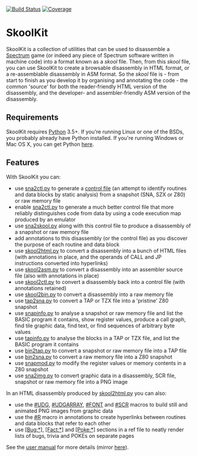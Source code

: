 [![Build Status](https://travis-ci.org/skoolkid/skoolkit.svg?branch=master)](https://travis-ci.org/skoolkid/skoolkit)
[![Coverage](https://codecov.io/github/skoolkid/skoolkit/coverage.svg?branch=master)](https://codecov.io/github/skoolkid/skoolkit?branch=master)

SkoolKit
========

SkoolKit is a collection of utilities that can be used to disassemble a
[Spectrum](https://en.wikipedia.org/wiki/ZX_Spectrum) game (or indeed any piece
of Spectrum software written in machine code) into a format known as a *skool*
file. Then, from this *skool* file, you can use SkoolKit to create a browsable
disassembly in HTML format, or a re-assemblable disassembly in ASM format. So
the *skool* file is - from start to finish as you develop it by organising and
annotating the code - the common 'source' for both the reader-friendly HTML
version of the disassembly, and the developer- and assembler-friendly ASM
version of the disassembly.

Requirements
------------

SkoolKit requires [Python](https://www.python.org) 3.5+. If you're running
Linux or one of the BSDs, you probably already have Python installed. If you're
running Windows or Mac OS X, you can get Python
[here](https://www.python.org/downloads/).

Features
--------

With SkoolKit you can:

* use [sna2ctl.py](https://skoolkid.github.io/skoolkit/commands.html#sna2ctl-py)
  to generate a [control file](https://skoolkid.github.io/skoolkit/control-files.html)
  (an attempt to identify routines and data blocks by static analysis) from a
  snapshot (SNA, SZX or Z80) or raw memory file
* enable [sna2ctl.py](https://skoolkid.github.io/skoolkit/commands.html#sna2ctl-py)
  to generate a much better control file that more reliably distinguishes code
  from data by using a code execution map produced by an emulator
* use [sna2skool.py](https://skoolkid.github.io/skoolkit/commands.html#sna2skool-py)
  along with this control file to produce a disassembly of a snapshot or raw
  memory file
* add annotations to this disassembly (or the control file) as you discover the
  purpose of each routine and data block
* use [skool2html.py](https://skoolkid.github.io/skoolkit/commands.html#skool2html-py)
  to convert a disassembly into a bunch of HTML files (with annotations in
  place, and the operands of CALL and JP instructions converted into
  hyperlinks)
* use [skool2asm.py](https://skoolkid.github.io/skoolkit/commands.html#skool2asm-py)
  to convert a disassembly into an assembler source file (also with annotations
  in place)
* use [skool2ctl.py](https://skoolkid.github.io/skoolkit/commands.html#skool2ctl-py)
  to convert a disassembly back into a control file (with annotations retained)
* use [skool2bin.py](https://skoolkid.github.io/skoolkit/commands.html#skool2bin-py)
  to convert a disassembly into a raw memory file
* use [tap2sna.py](https://skoolkid.github.io/skoolkit/commands.html#tap2sna-py)
  to convert a TAP or TZX file into a 'pristine' Z80 snapshot
* use [snapinfo.py](https://skoolkid.github.io/skoolkit/commands.html#snapinfo-py)
  to analyse a snapshot or raw memory file and list the BASIC program it
  contains, show register values, produce a call graph, find tile graphic data,
  find text, or find sequences of arbitrary byte values
* use [tapinfo.py](https://skoolkid.github.io/skoolkit/commands.html#tapinfo-py)
  to analyse the blocks in a TAP or TZX file, and list the BASIC program it
  contains
* use [bin2tap.py](https://skoolkid.github.io/skoolkit/commands.html#bin2tap-py)
  to convert a snapshot or raw memory file into a TAP file
* use [bin2sna.py](https://skoolkid.github.io/skoolkit/commands.html#bin2sna-py)
  to convert a raw memory file into a Z80 snapshot
* use [snapmod.py](https://skoolkid.github.io/skoolkit/commands.html#snapmod-py)
  to modify the register values or memory contents in a Z80 snapshot
* use [sna2img.py](https://skoolkid.github.io/skoolkit/commands.html#sna2img-py)
  to convert graphic data in a disassembly, SCR file, snapshot or raw memory
  file into a PNG image

In an HTML disassembly produced by
[skool2html.py](https://skoolkid.github.io/skoolkit/commands.html#skool2html-py)
you can also:

* use the [#UDG](https://skoolkid.github.io/skoolkit/skool-macros.html#udg),
  [#UDGARRAY](https://skoolkid.github.io/skoolkit/skool-macros.html#udgarray),
  [#FONT](https://skoolkid.github.io/skoolkit/skool-macros.html#font) and
  [#SCR](https://skoolkid.github.io/skoolkit/skool-macros.html#scr) macros to
  build still and animated PNG images from graphic data
* use the [#R](https://skoolkid.github.io/skoolkit/skool-macros.html#r) macro
  in annotations to create hyperlinks between routines and data blocks that
  refer to each other
* use [[Bug:\*]](https://skoolkid.github.io/skoolkit/ref-files.html#box-pages),
  [[Fact:\*]](https://skoolkid.github.io/skoolkit/ref-files.html#box-pages) and
  [[Poke:\*]](https://skoolkid.github.io/skoolkit/ref-files.html#box-pages)
  sections in a ref file to neatly render lists of bugs, trivia and POKEs on
  separate pages

See the [user manual](https://skoolkid.github.io/skoolkit/) for more details
(mirror [here](https://skoolkid.gitlab.io/skoolkit/)).
